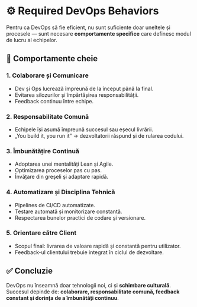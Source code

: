 # ⚙️ Required DevOps Behaviors

Pentru ca DevOps să fie eficient, nu sunt suficiente doar uneltele și procesele — sunt necesare **comportamente specifice** care definesc modul de lucru al echipelor.

## 🔹 Comportamente cheie

### 1. Colaborare și Comunicare
- Dev și Ops lucrează împreună de la început până la final.  
- Evitarea silozurilor și împărtășirea responsabilității.  
- Feedback continuu între echipe.  

### 2. Responsabilitate Comună
- Echipele își asumă împreună succesul sau eșecul livrării.  
- „You build it, you run it” → dezvoltatorii răspund și de rularea codului.  

### 3. Îmbunătățire Continuă
- Adoptarea unei mentalități Lean și Agile.  
- Optimizarea proceselor pas cu pas.  
- Învățare din greșeli și adaptare rapidă.  

### 4. Automatizare și Disciplina Tehnică
- Pipelines de CI/CD automatizate.  
- Testare automată și monitorizare constantă.  
- Respectarea bunelor practici de codare și versionare.  

### 5. Orientare către Client
- Scopul final: livrarea de valoare rapidă și constantă pentru utilizator.  
- Feedback-ul clientului trebuie integrat în ciclul de dezvoltare.  

## ✅ Concluzie
DevOps nu înseamnă doar tehnologii noi, ci și **schimbare culturală**.  
Succesul depinde de: **colaborare, responsabilitate comună, feedback constant și dorința de a îmbunătăți continuu**.
